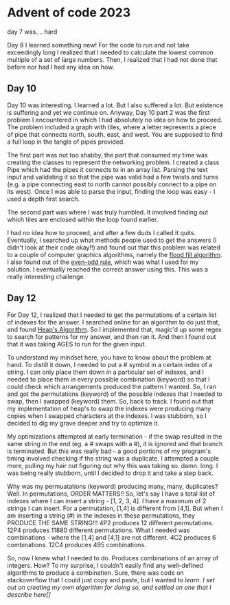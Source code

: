 # Advent of code 2023

day 7 was.... hard

Day 8 I learned something new! For the code to run and not take exceedingly long I realized that I needed to calculate the lowest common multiple of a set of large numbers. Then, I realized that I had not done that before nor had I had any idea on how.

## Day 10
Day 10 was interesting. I learned a lot. But I also suffered a lot. But existence is suffering and yet we continue on.
Anyway, Day 10 part 2 was the first problem I encountered in which I had absolutely no idea on how to proceed. The problem included a graph with tiles, where a letter represents a piece of pipe that connects north, south, east, and west. You are supposed to find a full loop in the tangle of pipes provided.

The first part was not too shabby, the part that consumed my time was creating the classes to represent the networking problem. I created a class Pipe which had the pipes it connects to in an array list. Parsing the text input and validating it so that the pipe was valid had a few twists and turns (e.g. a pipe connecting east to north cannot possibly connect to a pipe on its west). Once I was able to parse the input, finding the loop was easy - I used a depth first search.

The second part was where I was truly humbled. It involved finding out which tiles are enclosed within the loop found earlier. 

I had no idea how to proceed, and after a few duds I called it quits. Eventually, I searched up what methods people used to get the answers (I didn't look at their code okay!!) and found out that this problem was related to a couple of computer graphics algorithms, namely the [flood fill algorithm](https://en.wikipedia.org/wiki/Flood_fill). I also found out of the [even-odd rule](https://en.wikipedia.org/wiki/Even%E2%80%93odd_rule), which was what I used for my solution. I eventually reached the correct answer using this. This was a really interesting challenge.

## Day 12
For Day 12, I realized that I needed to get the permutations of a certain list of indexes for the answer. I searched online for an algorithm to do just that, and found [Heap's Algorithm](https://en.wikipedia.org/wiki/Heap%27s_algorithm). So I implemented that, magic'd up some regex to search for patterns for my answer, and then ran it. And then I found out that it was taking AGES to run for the given input.

To understand my mindset here, you have to know about the problem at hand. To distill it down, I needed to put a # symbol in a certain index of a string. I can only place them down in a particular set of indexes, and I needed to place them in every possible combination (keyword) so that I could check which arrangements produced the pattern I wanted. So, I ran and got the permutations (keyword) of the possible indexes that I needed to swap, then I swapped (keyword) them. So, back to track. I found out that my implementation of heap's to swap the indexes were producing many copies when I swapped characters at the indexes. I was stubborn, so I decided to dig my grave deeper and try to optimize it.

My optimizations attempted at early termination - if the swap resulted in the same string in the end (eg. a # swaps with a #), it is ignored and that branch is terminated. But this was really bad - a good portions of my program's timing involved checking if the string was a duplicate. I attempted a couple more, pulling my hair out figuring out why this was taking so. damn. long. I was being really stubborn, until I decided to drop it and take a step back.

Why was my permuatations (keyword) producing many, many, duplicates? Well. In permutations, ORDER MATTERS!! So, let's say I have a total list of indexes where I can insert a string - [1, 2, 3, 4]. I have a maximum of 2 strings I can insert. For a permutation, [1,4] is different from [4,1]. But when I am inserting a string (#) in the indexes in these permutations, they PRODUCE THE SAME STRING!!! 4P2 produces 12 different permutations. 12P4 produces 11880 different permutations. What I needed was combinations - where the [1,4] and [4,1] are not different. 4C2 produces 6 combinations. 12C4 produces 495 combinations.

So, now I knew what I needed to do. Produces combinations of an array of integers. How?
To my surprise, I couldn't easily find any well-defined algorithms to produce a combination. Sure, there was code on stackoverflow that I could just copy and paste, but I wanted to <i>learn<i>. I set out on creating my own algorithm for doing so, and settled on one that I describe here[]